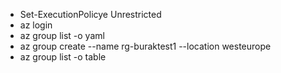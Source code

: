 - Set-ExecutionPolicye Unrestricted
- az login
- az group list -o yaml
- az group create --name rg-buraktest1 --location westeurope
- az group list -o table

